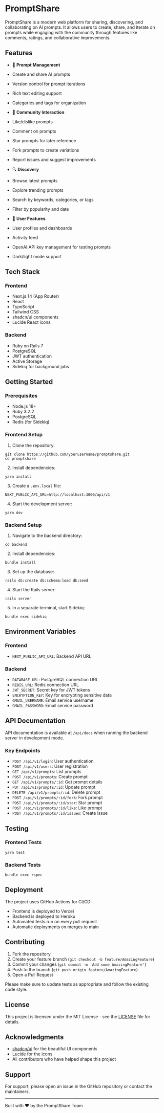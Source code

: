 # PromptShare

PromptShare is a modern web platform for sharing, discovering, and collaborating on AI prompts. It allows users to create, share, and iterate on prompts while engaging with the community through features like comments, ratings, and collaborative improvements.

## Features

- 🚀 **Prompt Management**

- Create and share AI prompts
- Version control for prompt iterations
- Rich text editing support
- Categories and tags for organization



- 👥 **Community Interaction**

- Like/dislike prompts
- Comment on prompts
- Star prompts for later reference
- Fork prompts to create variations
- Report issues and suggest improvements



- 🔍 **Discovery**

- Browse latest prompts
- Explore trending prompts
- Search by keywords, categories, or tags
- Filter by popularity and date



- 👤 **User Features**

- User profiles and dashboards
- Activity feed
- OpenAI API key management for testing prompts
- Dark/light mode support





## Tech Stack

### Frontend

- Next.js 14 (App Router)
- React
- TypeScript
- Tailwind CSS
- shadcn/ui components
- Lucide React icons


### Backend

- Ruby on Rails 7
- PostgreSQL
- JWT authentication
- Active Storage
- Sidekiq for background jobs


## Getting Started

### Prerequisites

- Node.js 18+
- Ruby 3.2.2
- PostgreSQL
- Redis (for Sidekiq)


### Frontend Setup

1. Clone the repository:

```shellscript
git clone https://github.com/yourusername/promptshare.git
cd promptshare
```


2. Install dependencies:

```shellscript
yarn install
```


3. Create a `.env.local` file:

```plaintext
NEXT_PUBLIC_API_URL=http://localhost:3000/api/v1
```


4. Start the development server:

```shellscript
yarn dev
```




### Backend Setup

1. Navigate to the backend directory:

```shellscript
cd backend
```


2. Install dependencies:

```shellscript
bundle install
```


3. Set up the database:

```shellscript
rails db:create db:schema:load db:seed
```


4. Start the Rails server:

```shellscript
rails server
```


5. In a separate terminal, start Sidekiq:

```shellscript
bundle exec sidekiq
```




## Environment Variables

### Frontend

- `NEXT_PUBLIC_API_URL`: Backend API URL


### Backend

- `DATABASE_URL`: PostgreSQL connection URL
- `REDIS_URL`: Redis connection URL
- `JWT_SECRET`: Secret key for JWT tokens
- `ENCRYPTION_KEY`: Key for encrypting sensitive data
- `GMAIL_USERNAME`: Email service username
- `GMAIL_PASSWORD`: Email service password


## API Documentation

API documentation is available at `/api/docs` when running the backend server in development mode.

### Key Endpoints

- `POST /api/v1/login`: User authentication
- `POST /api/v1/users`: User registration
- `GET /api/v1/prompts`: List prompts
- `POST /api/v1/prompts`: Create prompt
- `GET /api/v1/prompts/:id`: Get prompt details
- `PUT /api/v1/prompts/:id`: Update prompt
- `DELETE /api/v1/prompts/:id`: Delete prompt
- `POST /api/v1/prompts/:id/fork`: Fork prompt
- `POST /api/v1/prompts/:id/star`: Star prompt
- `POST /api/v1/prompts/:id/like`: Like prompt
- `POST /api/v1/prompts/:id/issues`: Create issue


## Testing

### Frontend Tests

```shellscript
yarn test
```

### Backend Tests

```shellscript
bundle exec rspec
```

## Deployment

The project uses GitHub Actions for CI/CD:

- Frontend is deployed to Vercel
- Backend is deployed to Heroku
- Automated tests run on every pull request
- Automatic deployments on merges to main


## Contributing

1. Fork the repository
2. Create your feature branch (`git checkout -b feature/AmazingFeature`)
3. Commit your changes (`git commit -m 'Add some AmazingFeature'`)
4. Push to the branch (`git push origin feature/AmazingFeature`)
5. Open a Pull Request


Please make sure to update tests as appropriate and follow the existing code style.

## License

This project is licensed under the MIT License - see the [LICENSE](LICENSE) file for details.

## Acknowledgments

- [shadcn/ui](https://ui.shadcn.com/) for the beautiful UI components
- [Lucide](https://lucide.dev/) for the icons
- All contributors who have helped shape this project


## Support

For support, please open an issue in the GitHub repository or contact the maintainers.

---

Built with ❤️ by the PromptShare Team

